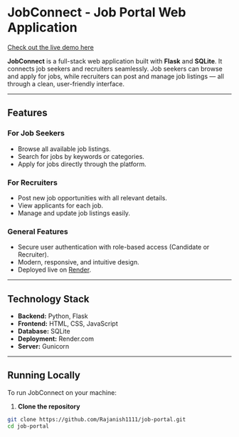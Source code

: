 # JobConnect - Job Portal Web Application

[Check out the live demo here](https://job-portal-1-7jds.onrender.com/)

**JobConnect** is a full-stack web application built with **Flask** and **SQLite**. It connects job seekers and recruiters seamlessly. Job seekers can browse and apply for jobs, while recruiters can post and manage job listings — all through a clean, user-friendly interface.

---

## Features

### For Job Seekers
- Browse all available job listings.
- Search for jobs by keywords or categories.
- Apply for jobs directly through the platform.

### For Recruiters
- Post new job opportunities with all relevant details.
- View applicants for each job.
- Manage and update job listings easily.

### General Features
- Secure user authentication with role-based access (Candidate or Recruiter).
- Modern, responsive, and intuitive design.
- Deployed live on [Render](https://job-portal-1-7jds.onrender.com/).

---

## Technology Stack

- **Backend:** Python, Flask
- **Frontend:** HTML, CSS, JavaScript
- **Database:** SQLite
- **Deployment:** Render.com
- **Server:** Gunicorn

---

## Running Locally

To run JobConnect on your machine:

1. **Clone the repository**
```bash
git clone https://github.com/Rajanish1111/job-portal.git
cd job-portal
